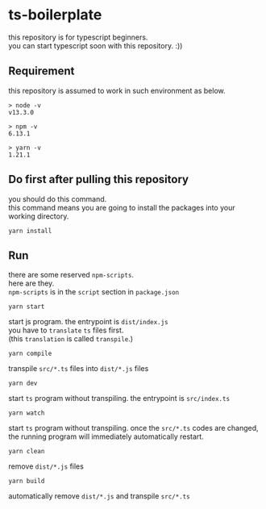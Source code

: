 # ts-boilerplate

this repository is for typescript beginners.  
you can start typescript soon with this repository. :))

## Requirement

this repository is assumed to work in such environment as below.

 ```
> node -v
v13.3.0

> npm -v               
6.13.1

> yarn -v
1.21.1
```

## Do first after pulling this repository

you should do this command.  
this command means you are going to install the packages into your working directory.

```
yarn install
```

## Run

there are some reserved `npm-scripts`.  
here are they.  
`npm-scripts` is in the `script` section in `package.json`

```
yarn start
```
start js program. the entrypoint is `dist/index.js`  
you have to `translate` `ts` files first.  
(this `translation` is called `transpile`.)

```
yarn compile
```
transpile `src/*.ts` files into `dist/*.js` files
 
```
yarn dev
```
start `ts` program without transpiling. the entrypoint is `src/index.ts`

```
yarn watch
``` 
start `ts` program without transpiling. once the `src/*.ts` codes are changed, the running program will immediately automatically restart.

```
yarn clean
```
remove `dist/*.js` files

```
yarn build
```
automatically remove `dist/*.js` and transpile `src/*.ts`